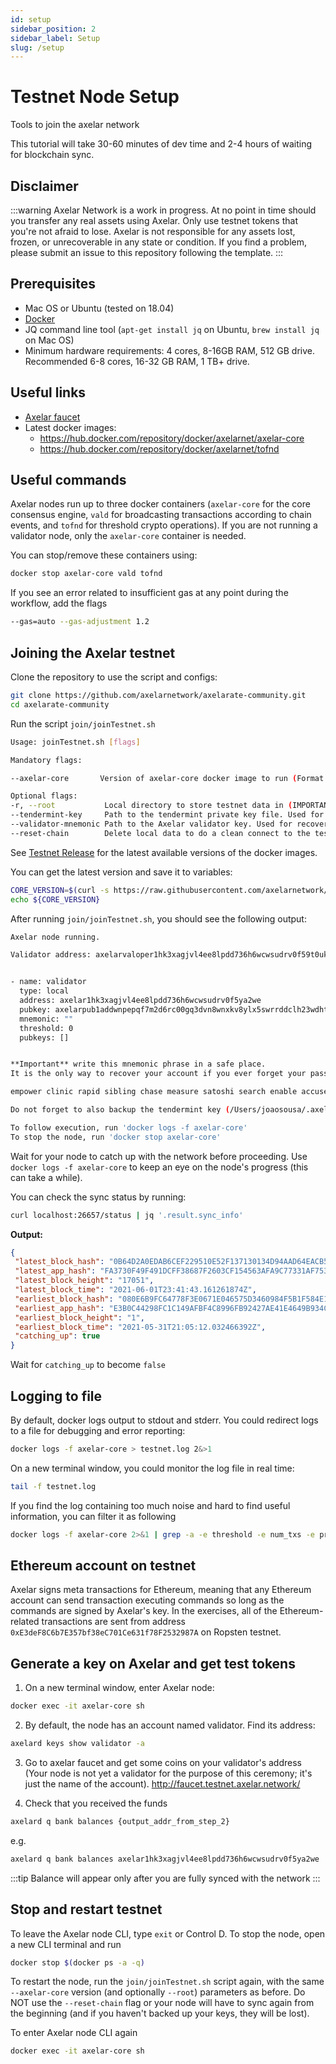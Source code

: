 ```yaml
---
id: setup
sidebar_position: 2
sidebar_label: Setup
slug: /setup
---
```


# Testnet Node Setup
Tools to join the axelar network

This tutorial will take 30-60 minutes of dev time and 2-4 hours of waiting for blockchain sync.

## Disclaimer
:::warning
Axelar Network is a work in progress. At no point in time should you transfer any real assets using Axelar. Only use testnet tokens that you're not afraid to lose. Axelar is not responsible for any assets lost, frozen, or unrecoverable in any state or condition. If you find a problem, please submit an issue to this repository following the template.
:::

## Prerequisites

- Mac OS or Ubuntu (tested on 18.04)
- [Docker](https://docs.docker.com/engine/install/)
- JQ command line tool (`apt-get install jq` on Ubuntu, `brew install jq` on Mac OS)
- Minimum hardware requirements: 4 cores, 8-16GB RAM, 512 GB drive. Recommended 6-8 cores, 16-32 GB RAM, 1 TB+ drive.


## Useful links
- [Axelar faucet](http://faucet.testnet.axelar.network/)
- Latest docker images:
  + https://hub.docker.com/repository/docker/axelarnet/axelar-core
  + https://hub.docker.com/repository/docker/axelarnet/tofnd

## Useful commands
Axelar nodes run up to three docker containers (`axelar-core` for the core consensus engine, `vald` for broadcasting transactions according to chain events, and `tofnd` for threshold crypto operations). 
If you are not running a validator node, only the `axelar-core` container is needed.

You can stop/remove these containers using:
```bash
docker stop axelar-core vald tofnd
```

If you see an error related to insufficient gas at any point during the workflow, add the flags
```bash
--gas=auto --gas-adjustment 1.2
```

## Joining the Axelar testnet

Clone the repository to use the script and configs:

```bash
git clone https://github.com/axelarnetwork/axelarate-community.git
cd axelarate-community
```

Run the script `join/joinTestnet.sh`
```bash
Usage: joinTestnet.sh [flags]

Mandatory flags:

--axelar-core       Version of axelar-core docker image to run (Format: vX.Y.Z)

Optional flags:
-r, --root           Local directory to store testnet data in (IMPORTANT: this directory is removed and recreated if --reset-chain is set)
--tendermint-key     Path to the tendermint private key file. Used for recovering a node.
--validator-mnemonic Path to the Axelar validator key. Used for recovering a node.
--reset-chain        Delete local data to do a clean connect to the testnet (If you participated in an older version of the testnet)

```
See [Testnet Release](/testnet-releases) for the latest available versions of the docker images.

You can get the latest version and save it to variables:
```bash
CORE_VERSION=$(curl -s https://raw.githubusercontent.com/axelarnetwork/axelarate-community/main/documentation/docs/testnet-releases.md  | grep axelar-core | cut -d \` -f 4)
echo ${CORE_VERSION}
```

After running `join/joinTestnet.sh`, you should see the following output:

```bash
Axelar node running.

Validator address: axelarvaloper1hk3xagjvl4ee8lpdd736h6wcwsudrv0f59t0uk


- name: validator
  type: local
  address: axelar1hk3xagjvl4ee8lpdd736h6wcwsudrv0f5ya2we
  pubkey: axelarpub1addwnpepqf7m2d6rc00gq3dvn8wnxkv8ylx5swrrddclh23wdhtjurjmux0ucs33a0c
  mnemonic: ""
  threshold: 0
  pubkeys: []


**Important** write this mnemonic phrase in a safe place.
It is the only way to recover your account if you ever forget your password.

empower clinic rapid sibling chase measure satoshi search enable accuse drip small warrior visa grab only salute sound fun announce snap chuckle public heavy

Do not forget to also backup the tendermint key (/Users/joaosousa/.axelar_testnet/.core/config/priv_validator_key.json)

To follow execution, run 'docker logs -f axelar-core'
To stop the node, run 'docker stop axelar-core'
```
 Wait for your node to catch up with the network before proceeding.
 Use `docker logs -f axelar-core` to keep an eye on the node's progress (this can take a while). 
 
 You can check the sync status by running:
 ```bash
curl localhost:26657/status | jq '.result.sync_info'
```

**Output:**
 ```json
{
  "latest_block_hash": "0B64D2A0EDAB6CEF229510E52F137130134D94AAD64EACB553D51D01B0D1A446",
  "latest_app_hash": "FA3730F49F491DCFF38687F2603CF154563AFA9C77331AF75340C554CB555EFC",
  "latest_block_height": "17051",
  "latest_block_time": "2021-06-01T23:41:43.161261874Z",
  "earliest_block_hash": "080E6B9FC64778F3E0671E046575D3460984F5B1F584E1F2D467341061C7627A",
  "earliest_app_hash": "E3B0C44298FC1C149AFBF4C8996FB92427AE41E4649B934CA495991B7852B855",
  "earliest_block_height": "1",
  "earliest_block_time": "2021-05-31T21:05:12.032466392Z",
  "catching_up": true
}
```
Wait for `catching_up` to become `false`

## Logging to file
By default, docker logs output to stdout and stderr. You could redirect logs to a file for debugging and error reporting:
```bash
docker logs -f axelar-core > testnet.log 2&>1
```
On a new terminal window, you could monitor the log file in real time:
```bash
tail -f testnet.log
```
If you find the log containing too much noise and hard to find useful information, you can filter it as following
```bash
docker logs -f axelar-core 2>&1 | grep -a -e threshold -e num_txs -e proxies
```

## Ethereum account on testnet
Axelar signs meta transactions for Ethereum, meaning that any Ethereum account can send transaction executing commands so long as the commands are signed by Axelar's key. In the exercises, all of the Ethereum-related transactions are sent from address `0xE3deF8C6b7E357bf38eC701Ce631f78F2532987A` on Ropsten testnet.

## Generate a key on Axelar and get test tokens
1. On a new terminal window, enter Axelar node:
```bash
docker exec -it axelar-core sh
```
2. By default, the node has an account named validator. Find its address:
```bash
axelard keys show validator -a
```
3. Go to axelar faucet and get some coins on your validator's address (Your node is not yet a validator for the purpose of this ceremony; it's just the name of the account). http://faucet.testnet.axelar.network/

4. Check that you received the funds
```bash
axelard q bank balances {output_addr_from_step_2}
```
e.g.
```bash
axelard q bank balances axelar1hk3xagjvl4ee8lpdd736h6wcwsudrv0f5ya2we
```
:::tip
Balance will appear only after you are fully synced with the network
:::

## Stop and restart testnet
To leave the Axelar node CLI, type `exit` or Control D.
To stop the node, open a new CLI terminal and run	
```bash
docker stop $(docker ps -a -q)	
```

To restart the node, run the `join/joinTestnet.sh` script again, with the same `--axelar-core` version (and optionally `--root`) parameters as before. Do NOT use the `--reset-chain` flag or your node will have to sync again from the beginning (and if you haven't backed up your keys, they will be lost).
	
To enter Axelar node CLI again
```bash
docker exec -it axelar-core sh
```
